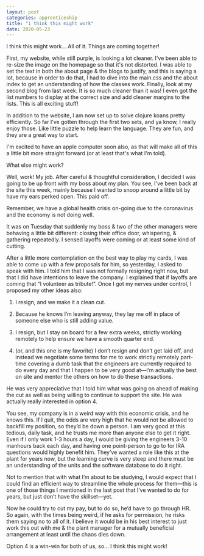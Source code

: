 ```yaml
---
layout: post 
categories: apprenticeship
title: "i think this might work"
date: 2020-05-23
---
```


I think this might work...  All of it.  Things are coming together!

First, my website, while still purple, is looking a lot cleaner.  I've been able to re-size the image on the homepage so that it's not distorted.  I was able to set the text in both the about page & the blogs to justify, and this is saying a lot, because in order to do that, I had to dive into the main.css and the about index to get an understanding of how the classes work.  Finally, look at my second blog from last week.  It is so much cleaner than it was!  I even got the list numbers to display at the correct size and add cleaner margins to the lists.  This is all exciting stuff!

In addition to the website, I am now set up to solve clojure koans pretty efficiently.  So far I've gotten through the first two sets, and ya know, I really enjoy those.  Like little puzzle to help learn the language.  They are fun, and they are a great way to start.

I'm excited to have an apple computer soon also, as that will make all of this a little bit more straight forward (or at least that's what I'm told).

What else might work?  

Well, work!  My job.  After careful & thoughtful consideration, I decided I was going to be up front with my boss about my plan.  You see, I've been back at the site this week, mainly because I wanted to snoop around a little bit by have my ears perked open.  This paid off.  

Remember, we have a global health crisis on-going due to the coronavirus and the economy is not doing well.

It was on Tuesday that suddenly my boss & two of the other managers were behaving a little bit different: closing their office door, whispering, & gathering repeatedly.  I sensed layoffs were coming or at least some kind of cutting.  

After a little more contemplation on the best way to play my cards, I was able to come up with a few proposals for him, so yesterday, I asked to speak with him.  I told him that I was not formally resigning right now, but that I did have intentions to leave the company.  I explained that if layoffs are coming that “I volunteer as tribute!”.  Once I got my nerves under control, I proposed my other ideas also:

1. I resign, and we make it a clean cut.

2. Because he knows I’m leaving anyway, they lay me off in place of someone else who is still adding value.

3. I resign, but I stay on board for a few extra weeks, strictly working remotely to help ensure we have a smooth quarter end.

4. (or, and this one is my favorite) I don’t resign and don’t get laid off, and instead we negotiate some terms for me to work strictly remotely part-time covering a dumb task that the engineers are currently required to do every day and that I happen to be very good at—I’m actually the best on site and mentor the others on how to do these transactions.

He was very appreciative that I told him what was going on ahead of making the cut as well as being willing to continue to support the site.  He was actually really interested in option 4.  

You see, my company is in a weird way with this economic crisis, and he knows this.  If I quit, the odds are very high that he would not be allowed to backfill my position, so they’d be down a person.  I am very good at this tedious, daily task, and he trusts me more than anyone else to get it right.  Even if I only work 1-3 hours a day, I would be giving the engineers 3-10 manhours back each day, and having one point-person to go to for IRA questions would highly benefit him.  They’ve wanted a role like this at the plant for years now, but the learning curve is very steep and there must be an understanding of the units and the software database to do it right.

Not to mention that with what I’m about to be studying, I would expect that I could find an efficient way to streamline the whole process for them—this is one of those things I mentioned in the last post that I’ve wanted to do for years, but just don’t have the skillset—yet.  

Now he could try to cut my pay, but to do so, he’d have to go through HR.   So again, with the times being weird, if he asks for permission, he risks them saying no to all of it.  I believe it would be in his best interest to just work this out with me & the plant manager for a mutually beneficial arrangement at least until the chaos dies down.  

Option 4 is a win-win for both of us, so…  I think this might work!
